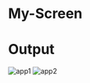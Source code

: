 # My-Screen
# Output

![app1](https://user-images.githubusercontent.com/76603384/161010796-05342743-b312-4344-9b5e-f559c4e6ed83.jpeg)
![app2](https://user-images.githubusercontent.com/76603384/161010841-0798266a-48d4-4c35-8967-b3ff5f2701d4.jpeg)
